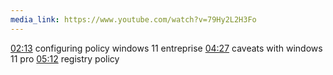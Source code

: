 ```yaml
---
media_link: https://www.youtube.com/watch?v=79Hy2L2H3Fo
---
```

[02:13](https://www.youtube.com/watch?t=133&v=79Hy2L2H3Fo)
configuring policy windows 11 entreprise
[04:27](https://www.youtube.com/watch?t=267&v=79Hy2L2H3Fo)
caveats with windows 11 pro
[05:12](https://www.youtube.com/watch?t=312&v=79Hy2L2H3Fo)
registry policy
